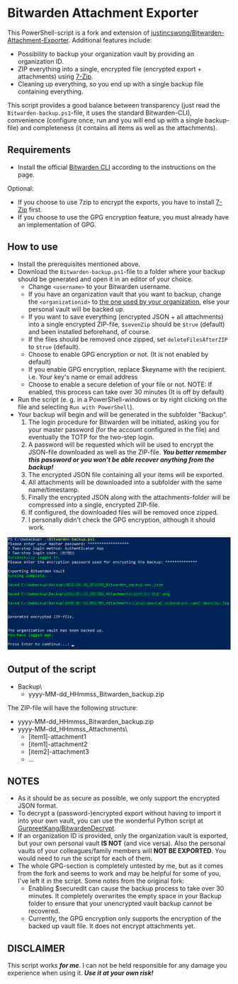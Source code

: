 # Bitwarden Attachment Exporter
This PowerShell-script is a fork and extension of [justincswong/Bitwarden-Attachment-Exporter](https://github.com/justincswong/Bitwarden-Attachment-Exporter). Additional features include:
- Possibility to backup your organization vault by providing an organization ID.
- ZIP everything into a single, encrypted file (encrypted export + attachments) using [7-Zip](https://www.7-zip.org/).
- Cleaning up everything, so you end up with a single backup file containing everything.

This script provides a good balance between transparency (just read the `Bitwarden-backup.ps1`-file, it uses the standard Bitwarden-CLI), convenience (configure once, run and you will end up with a single backup-file) and completeness (it contains all items as well as the attachments).

## Requirements
- Install the official [Bitwarden CLI](https://github.com/bitwarden/cli) according to the instructions on the page.

Optional:  
- If you choose to use 7zip to encrypt the exports, you have to install [7-Zip](https://www.7-zip.org/) first.
- If you choose to use the GPG encryption feature, you must already have an implementation of GPG.

## How to use
- Install the prerequisites mentioned above.
- Download the `Bitwarden-backup.ps1`-file to a folder where your backup should be generated and open it in an editor of your choice.  
  - Change `<username>` to your Bitwarden username.
  - If you have an organization vault that you want to backup, change the `<organizationid>` to [the one used by your organization](https://bitwarden.com/help/cli/#organization-ids), else your personal vault will be backed up.
  - If you want to save everything (encrypted JSON + all attachments) into a single encrypted ZIP-file, `$sevenZip` should be `$true` (default) and been installed beforehand, of course.
  - If the files should be removed once zipped, set `deleteFilesAfterZIP` to `$true` (default).
  - Choose to enable GPG encryption or not. (It is not enabled by default)
  - If you enable GPG encryption, replace $keyname with the recipient. i.e. Your key's name or email address  
  - Choose to enable a secure deletion of your file or not. NOTE: If enabled, this process can take over 30 minutes (It is off by default)  
- Run the script (e. g. in a PowerShell-windows or by right clicking on the file and selecting `Run with PowerShell`).
- Your backup will begin and will be generated in the subfolder "Backup".
    1. The login procedure for Bitwarden will be initiated, asking you for your master password (for the account configured in the file) and eventually the TOTP for the two-step login.
    2. A password will be requested which will be used to encrypt the JSON-file downloaded as well as the ZIP-file. ***You better remember this password or you won't be able recover anything from the backup!***
    3. The encrypted JSON file containing all your items will be exported.
    4. All attachments will be downloaded into a subfolder with the same name/timestamp.
    5. Finally the encrypted JSON along with the attachments-folder will be compressed into a single, encrypted ZIP-file.
    6. If configured, the downloaded files will be removed once zipped.
    7. I personally didn't check the GPG encryption, although it should work.

![Screenshot](screenshot.png)

## Output of the script
- Backup\
  - yyyy-MM-dd_HHmmss_Bitwarden_backup.zip
  
The ZIP-file will have the following structure:
- yyyy-MM-dd_HHmmss_Bitwarden_backup.zip
- yyyy-MM-dd_HHmmss_Attachments\
    - [item1]-attachment1
    - [item1]-attachment2
    - [item2]-attachment3
    - &hellip;
  
## NOTES
- As it should be as secure as possible, we only support the encrypted JSON format.
- To decrypt a (password-)encrypted export without having to import it into your own vault, you can use the wonderful Python script at [GurpreetKang/BitwardenDecrypt](https://github.com/GurpreetKang/BitwardenDecrypt).
- If an organization ID is provided, only the organization vault is exported, but your own personal vault **IS NOT** (and vice versa). Also the personal vaults of your colleagues/family members will **NOT BE EXPORTED**. You would need to run the script for each of them.
- The whole GPG-section is completely untested by me, but as it comes from the fork and seems to work and may be helpful for some of you, I've left it in the script. Some notes from the original fork:
  - Enabling $securedlt can cause the backup process to take over 30 minutes. It completely overwrites the empty space in your Backup folder  to ensure that your unencrypted vault backup cannot be recovered.
  - Currently, the GPG encryption only supports the encryption of the backed up vault file. It does not encrypt attachments yet.

## DISCLAIMER
This script works ***for me***. I can not be held responsible for any damage you experience when using it. ***Use it at your own risk!***